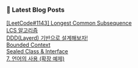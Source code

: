 

### 📕 Latest Blog Posts   

<a href ="https://gilbert9172.tistory.com/186"> [LeetCode#1143] Longest Common Subsequence </a> <br><a href ="https://gilbert9172.tistory.com/185"> LCS 알고리즘 </a> <br><a href ="https://gilbert9172.tistory.com/184"> DDD(Layerd) 기반으로 설계해보자! </a> <br><a href ="https://gilbert9172.tistory.com/183"> Bounded Context </a> <br><a href ="https://gilbert9172.tistory.com/181"> Sealed Class &amp; Interface </a> <br><a href ="https://gilbert9172.tistory.com/180"> 7. 언어의 사용 (확장 예제) </a> <br>